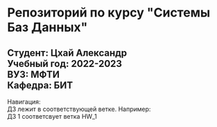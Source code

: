 # Репозиторий по курсу "Системы Баз Данных" 
Студент: Цхай Александр  
Учебный год: 2022-2023  
ВУЗ: МФТИ  
Кафедра: БИТ
---
Навигация:  
ДЗ лежит в соответствующей ветке. Например:  
ДЗ 1 соответсвует ветка HW_1
